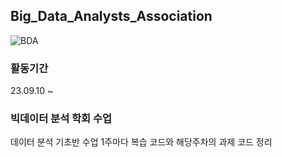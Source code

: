 ## Big_Data_Analysts_Association
![BDA](https://github.com/MinwooPyeon/Big_Data_Analysts_Association/assets/153968515/90be1a57-7b23-4a50-a9bc-5ec05613e7fb)

### 활동기간
23.09.10 ~

### 빅데이터 분석 학회 수업
데이터 분석 기초반 수업
1주마다 복습 코드와 해당주차의 과제 코드 정리
